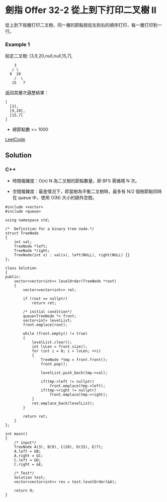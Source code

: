 # 劍指 Offer 32-2 從上到下打印二叉樹 II

從上到下按層打印二叉樹，同一層的節點按從左到右的順序打印，每一層打印到一行。

### Example 1

給定二叉樹: [3,9,20,null,null,15,7],

```
    3
   / \
  9  20
    /  \
   15   7
```

返回其層次遍歷結果：

```
[
  [3],
  [9,20],
  [15,7]
]
```

* 總節點數 <= 1000

[LeetCode](https://leetcode-cn.com/problems/cong-shang-dao-xia-da-yin-er-cha-shu-ii-lcof/)

## Solution  

### C++

* 時間複雜度：O(n) N 為二叉樹的節點數量，即 BFS 需循環 N 次。

* 空間複雜度：最差情況下，即當樹為平衡二叉樹時，最多有 N/2 個樹節點同時在 queue 中，使用 O(N) 大小的額外空間。

```
#include <vector>
#include <queue>

using namespace std;

/*  Definition for a binary tree node.*/
struct TreeNode
{
    int val;
    TreeNode *left;
    TreeNode *right;
    TreeNode(int x) : val(x), left(NULL), right(NULL) {}
};

class Solution
{
public:
    vector<vector<int>> levelOrder(TreeNode *root)
    {
        vector<vector<int>> ret;

        if (root == nullptr)
            return ret;

        /* initial condition*/
        queue<TreeNode *> front;
        vector<int> levelList;
        front.emplace(root);

        while (front.empty() != true)
        {
            levelList.clear();
            int lvLen = front.size();
            for (int i = 0; i < lvLen; ++i)
            {
                TreeNode *tmp = front.front();
                front.pop();

                levelList.push_back(tmp->val);

                if(tmp->left != nullptr)
                    front.emplace(tmp->left);
                if(tmp->right != nullptr)
                    front.emplace(tmp->right);
            }
            ret.emplace_back(levelList);
        }

        return ret;
    }
};

int main()
{
    /* input*/
    TreeNode A(3), B(9), C(20), D(15), E(7);
    A.left = &B;
    A.right = &C;
    C.left = &D;
    C.right = &E;

    /* Test*/
    Solution test;
    vector<vector<int>> res = test.levelOrder(&A);

    return 0;
}
```